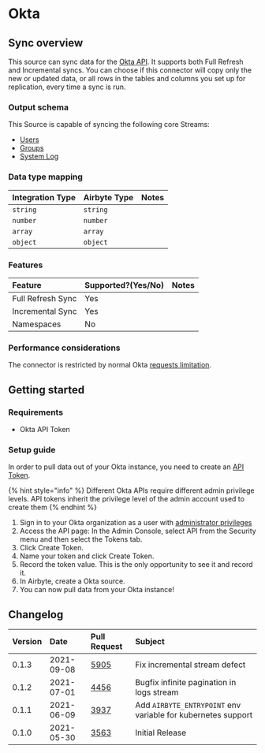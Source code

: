 # Okta

## Sync overview

This source can sync data for the [Okta API](https://developer.okta.com/docs/reference/). It supports both Full Refresh and Incremental syncs. You can choose if this connector will copy only the new or updated data, or all rows in the tables and columns you set up for replication, every time a sync is run.

### Output schema

This Source is capable of syncing the following core Streams:

* [Users](https://developer.okta.com/docs/reference/api/users/#list-users)
* [Groups](https://developer.okta.com/docs/reference/api/groups/#list-groups)
* [System Log](https://developer.okta.com/docs/reference/api/system-log/#get-started)

### Data type mapping

| Integration Type | Airbyte Type | Notes |
| :--- | :--- | :--- |
| `string` | `string` |  |
| `number` | `number` |  |
| `array` | `array` |  |
| `object` | `object` |  |

### Features

| Feature | Supported?\(Yes/No\) | Notes |
| :--- | :--- | :--- |
| Full Refresh Sync | Yes |  |
| Incremental Sync | Yes |  |
| Namespaces | No |  |

### Performance considerations

The connector is restricted by normal Okta [requests limitation](https://developer.okta.com/docs/reference/rate-limits/).

## Getting started

### Requirements

* Okta API Token 

### Setup guide

In order to pull data out of your Okta instance, you need to create an [API Token](https://developer.okta.com/docs/guides/create-an-api-token/overview/).

{% hint style="info" %}
Different Okta APIs require different admin privilege levels. API tokens inherit the privilege level of the admin account used to create them
{% endhint %}

1. Sign in to your Okta organization as a user with [administrator privileges](https://help.okta.com/en/prod/okta_help_CSH.htm#ext_Security_Administrators)
2. Access the API page: In the Admin Console, select API from the Security menu and then select the Tokens tab.
3. Click Create Token.
4. Name your token and click Create Token.
5. Record the token value. This is the only opportunity to see it and record it.
8. In Airbyte, create a Okta source.
9. You can now pull data from your Okta instance!


## Changelog

| Version | Date       | Pull Request | Subject |
| :------ | :--------  | :-----       | :------ |
| 0.1.3 | 2021-09-08 | [5905](https://github.com/airbytehq/airbyte/pull/5905)| Fix incremental stream defect |
| 0.1.2 | 2021-07-01 | [4456](https://github.com/airbytehq/airbyte/pull/4456)| Bugfix infinite pagination in logs stream |
| 0.1.1 | 2021-06-09 | [3937](https://github.com/airbytehq/airbyte/pull/3973) | Add `AIRBYTE_ENTRYPOINT` env variable for kubernetes support|
| 0.1.0   | 2021-05-30 | [3563](https://github.com/airbytehq/airbyte/pull/3563) | Initial Release |

